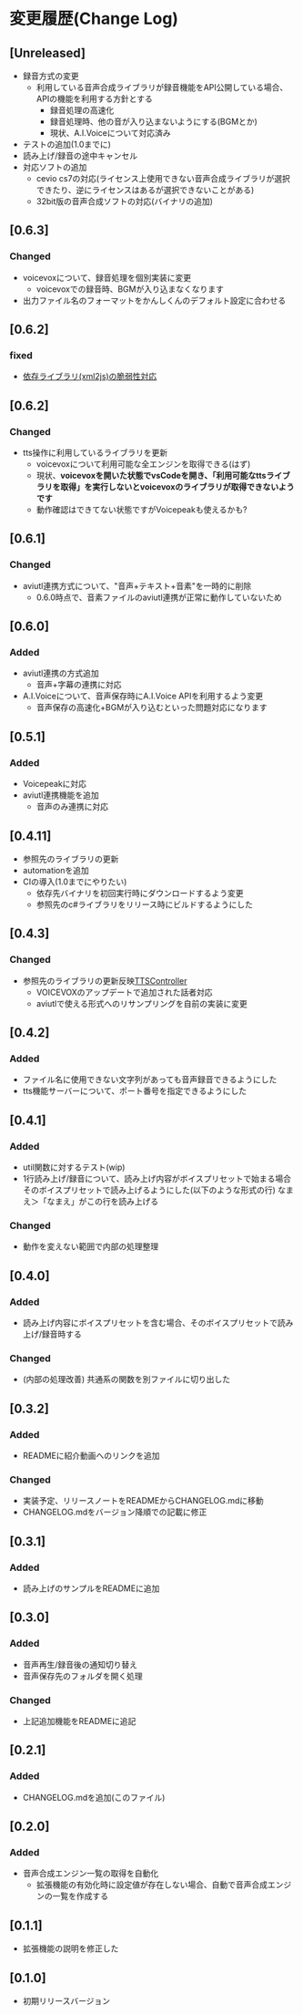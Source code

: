 # 変更履歴(Change Log)
## [Unreleased]
 - 録音方式の変更
   - 利用している音声合成ライブラリが録音機能をAPI公開している場合、APIの機能を利用する方針とする
     - 録音処理の高速化
     - 録音処理時、他の音が入り込まないようにする(BGMとか)
     - 現状、A.I.Voiceについて対応済み
 - テストの追加(1.0までに)
 - 読み上げ/録音の途中キャンセル
 - 対応ソフトの追加
   - cevio cs7の対応(ライセンス上使用できない音声合成ライブラリが選択できたり、逆にライセンスはあるが選択できないことがある)
   - 32bit版の音声合成ソフトの対応(バイナリの追加)
## [0.6.3]
### Changed
 - voicevoxについて、録音処理を個別実装に変更
   - voicevoxでの録音時、BGMが入り込まなくなります
 - 出力ファイル名のフォーマットをかんしくんのデフォルト設定に合わせる
## [0.6.2]
### fixed
 - [依存ライブラリ(xml2js)の脆弱性対応](https://github.com/advisories/GHSA-776f-qx25-q3cc)
## [0.6.2]
### Changed
 - tts操作に利用しているライブラリを更新
   - voicevoxについて利用可能な全エンジンを取得できる(はず)
   - 現状、**voicevoxを開いた状態でvsCodeを開き、「利用可能なttsライブラリを取得」を実行しないとvoicevoxのライブラリが取得できないようです**
   - 動作確認はできてない状態ですがVoicepeakも使えるかも?
## [0.6.1]
### Changed
 - aviutl連携方式について、"音声+テキスト+音素"を一時的に削除
   - 0.6.0時点で、音素ファイルのaviutl連携が正常に動作していないため

## [0.6.0]
### Added
 - aviutl連携の方式追加
   - 音声+字幕の連携に対応
 - A.I.Voiceについて、音声保存時にA.I.Voice APIを利用するよう変更
   - 音声保存の高速化+BGMが入り込むといった問題対応になります
## [0.5.1]
### Added
 - Voicepeakに対応
 - aviutl連携機能を追加
   - 音声のみ連携に対応
## [0.4.11]
- 参照先のライブラリの更新
- automationを追加
 - CIの導入(1.0までにやりたい)
   - 依存先バイナリを初回実行時にダウンロードするよう変更
   - 参照先のc#ライブラリをリリース時にビルドするようにした

## [0.4.3]
### Changed
 - 参照先のライブラリの更新反映[TTSController](https://github.com/ksasao/TTSController)
   - VOICEVOXのアップデートで追加された話者対応
   - aviutlで使える形式へのリサンプリングを自前の実装に変更
## [0.4.2]
### Added
 - ファイル名に使用できない文字列があっても音声録音できるようにした
 - tts機能サーバーについて、ポート番号を指定できるようにした
## [0.4.1]
### Added
 - util関数に対するテスト(wip)
 - 1行読み上げ/録音について、読み上げ内容がボイスプリセットで始まる場合そのボイスプリセットで読み上げるようにした(以下のような形式の行)
なまえ＞「なまえ」がこの行を読み上げる
### Changed
 - 動作を変えない範囲で内部の処理整理
## [0.4.0]
### Added
 - 読み上げ内容にボイスプリセットを含む場合、そのボイスプリセットで読み上げ/録音時する
### Changed
 - (内部の処理改善) 共通系の関数を別ファイルに切り出した
## [0.3.2]
### Added
 - READMEに紹介動画へのリンクを追加
### Changed
 - 実装予定、リリースノートをREADMEからCHANGELOG.mdに移動
 - CHANGELOG.mdをバージョン降順での記載に修正
## [0.3.1]
### Added
 - 読み上げのサンプルをREADMEに追加

## [0.3.0]
### Added
 - 音声再生/録音後の通知切り替え
 - 音声保存先のフォルダを開く処理

### Changed
 - 上記追加機能をREADMEに追記

## [0.2.1]
### Added
 - CHANGELOG.mdを追加(このファイル)

## [0.2.0]

### Added
 - 音声合成エンジン一覧の取得を自動化
   - 拡張機能の有効化時に設定値が存在しない場合、自動で音声合成エンジンの一覧を作成する

## [0.1.1]

 - 拡張機能の説明を修正した

## [0.1.0]

 - 初期リリースバージョン